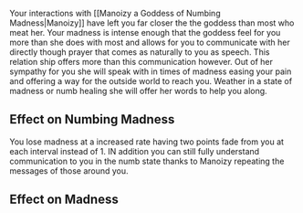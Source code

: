 Your interactions with [[Manoizy a Goddess of Numbing Madness|Manoizy]] have left you far closer the the goddess than most who meat her. Your madness is intense enough that the goddess feel for you more than she does with most and allows for you to communicate with her directly though prayer that comes as naturally to you as speech. This relation ship offers more than this communication however. Out of her sympathy for you she will speak with in times of madness easing your pain and offering a way for the outside world to reach you. Weather in a state of madness or numb healing she will offer her words to help you along.

## Effect on Numbing Madness
You lose madness at a increased rate having two points fade from you at each interval instead of 1. IN addition you can still fully understand communication to you in the numb state thanks to Manoizy repeating the messages of those around you.

## Effect on Madness
